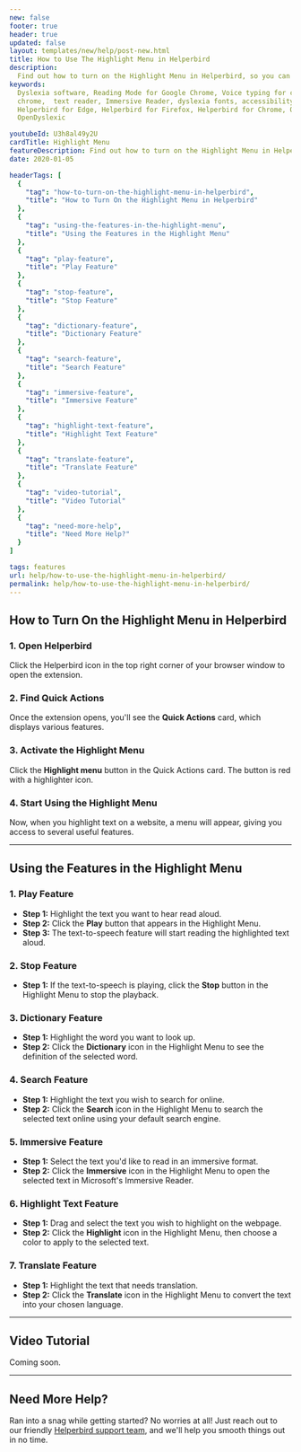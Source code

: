 ```yaml
---
new: false
footer: true
header: true
updated: false
layout: templates/new/help/post-new.html
title: How to Use The Highlight Menu in Helperbird
description:
  Find out how to turn on the Highlight Menu in Helperbird, so you can easily access tools like text-to-speech, translation, and highlighting right from any text you select on a webpage. It’s a simple way to make your browsing more interactive and accessible.
keywords:
  Dyslexia software, Reading Mode for Google Chrome, Voice typing for chrome, Text to speech for
  chrome,  text reader, Immersive Reader, dyslexia fonts, accessibility software, dyslexia software,
  Helperbird for Edge, Helperbird for Firefox, Helperbird for Chrome, Opendyslexic for Chrome,
  OpenDyslexic

youtubeId: U3h8al49y2U
cardTitle: Highlight Menu
featureDescription: Find out how to turn on the Highlight Menu in Helperbird, so you can easily access tools like text-to-speech, translation, and highlighting right from any text you select on a webpage. It’s a simple way to make your browsing more interactive and accessible.
date: 2020-01-05

headerTags: [
  {
    "tag": "how-to-turn-on-the-highlight-menu-in-helperbird",
    "title": "How to Turn On the Highlight Menu in Helperbird"
  },
  {
    "tag": "using-the-features-in-the-highlight-menu",
    "title": "Using the Features in the Highlight Menu"
  },
  {
    "tag": "play-feature",
    "title": "Play Feature"
  },
  {
    "tag": "stop-feature",
    "title": "Stop Feature"
  },
  {
    "tag": "dictionary-feature",
    "title": "Dictionary Feature"
  },
  {
    "tag": "search-feature",
    "title": "Search Feature"
  },
  {
    "tag": "immersive-feature",
    "title": "Immersive Feature"
  },
  {
    "tag": "highlight-text-feature",
    "title": "Highlight Text Feature"
  },
  {
    "tag": "translate-feature",
    "title": "Translate Feature"
  },
  {
    "tag": "video-tutorial",
    "title": "Video Tutorial"
  },
  {
    "tag": "need-more-help",
    "title": "Need More Help?"
  }
]

tags: features
url: help/how-to-use-the-highlight-menu-in-helperbird/
permalink: help/how-to-use-the-highlight-menu-in-helperbird/
---
```




## How to Turn On the Highlight Menu in Helperbird

### 1. Open Helperbird

Click the Helperbird icon in the top right corner of your browser window to open the extension.

### 2. Find Quick Actions

Once the extension opens, you'll see the **Quick Actions** card, which displays various features.

### 3. Activate the Highlight Menu

Click the **Highlight menu** button in the Quick Actions card. The button is red with a highlighter icon.

### 4. Start Using the Highlight Menu

Now, when you highlight text on a website, a menu will appear, giving you access to several useful features.

---

## Using the Features in the Highlight Menu

### 1. Play Feature

- **Step 1:** Highlight the text you want to hear read aloud.
- **Step 2:** Click the **Play** button that appears in the Highlight Menu.
- **Step 3:** The text-to-speech feature will start reading the highlighted text aloud.

### 2. Stop Feature

- **Step 1:** If the text-to-speech is playing, click the **Stop** button in the Highlight Menu to stop the playback.

### 3. Dictionary Feature

- **Step 1:** Highlight the word you want to look up.
- **Step 2:** Click the **Dictionary** icon in the Highlight Menu to see the definition of the selected word.

### 4. Search Feature

- **Step 1:** Highlight the text you wish to search for online.
- **Step 2:** Click the **Search** icon in the Highlight Menu to search the selected text online using your default search engine.

### 5. Immersive Feature

- **Step 1:** Select the text you'd like to read in an immersive format.
- **Step 2:** Click the **Immersive** icon in the Highlight Menu to open the selected text in Microsoft's Immersive Reader.

### 6. Highlight Text Feature

- **Step 1:** Drag and select the text you wish to highlight on the webpage.
- **Step 2:** Click the **Highlight** icon in the Highlight Menu, then choose a color to apply to the selected text.

### 7. Translate Feature

- **Step 1:** Highlight the text that needs translation.
- **Step 2:** Click the **Translate** icon in the Highlight Menu to convert the text into your chosen language.

---

## Video Tutorial

Coming soon.

---

## Need More Help?

Ran into a snag while getting started? No worries at all! Just reach out to our friendly [Helperbird support team](/support), and we'll help you smooth things out in no time.
